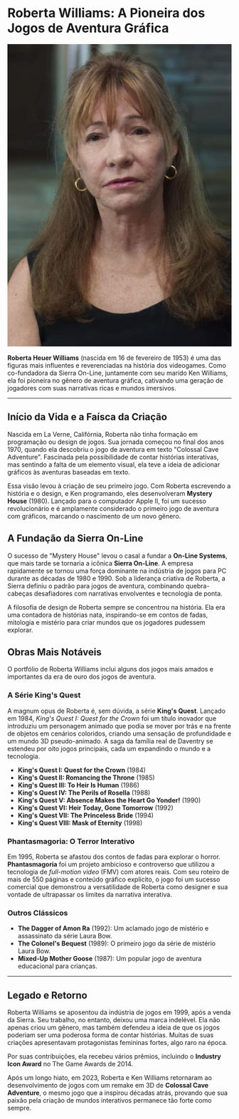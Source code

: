 # Roberta Williams: A Pioneira dos Jogos de Aventura Gráfica

![alt text](image.png)


**Roberta Heuer Williams** (nascida em 16 de fevereiro de 1953) é uma das figuras mais influentes e reverenciadas na história dos videogames. Como co-fundadora da Sierra On-Line, juntamente com seu marido Ken Williams, ela foi pioneira no gênero de aventura gráfica, cativando uma geração de jogadores com suas narrativas ricas e mundos imersivos.

---

## Início da Vida e a Faísca da Criação

Nascida em La Verne, Califórnia, Roberta não tinha formação em programação ou design de jogos. Sua jornada começou no final dos anos 1970, quando ela descobriu o jogo de aventura em texto "Colossal Cave Adventure". Fascinada pela possibilidade de contar histórias interativas, mas sentindo a falta de um elemento visual, ela teve a ideia de adicionar gráficos às aventuras baseadas em texto.

Essa visão levou à criação de seu primeiro jogo. Com Roberta escrevendo a história e o design, e Ken programando, eles desenvolveram **Mystery House** (1980). Lançado para o computador Apple II, foi um sucesso revolucionário e é amplamente considerado o primeiro jogo de aventura com gráficos, marcando o nascimento de um novo gênero.

## A Fundação da Sierra On-Line

O sucesso de "Mystery House" levou o casal a fundar a **On-Line Systems**, que mais tarde se tornaria a icônica **Sierra On-Line**. A empresa rapidamente se tornou uma força dominante na indústria de jogos para PC durante as décadas de 1980 e 1990. Sob a liderança criativa de Roberta, a Sierra definiu o padrão para jogos de aventura, combinando quebra-cabeças desafiadores com narrativas envolventes e tecnologia de ponta.

A filosofia de design de Roberta sempre se concentrou na história. Ela era uma contadora de histórias nata, inspirando-se em contos de fadas, mitologia e mistério para criar mundos que os jogadores pudessem explorar.

## Obras Mais Notáveis

O portfólio de Roberta Williams inclui alguns dos jogos mais amados e importantes da era de ouro dos jogos de aventura.

### A Série King's Quest

A magnum opus de Roberta é, sem dúvida, a série **King's Quest**. Lançado em 1984, *King's Quest I: Quest for the Crown* foi um título inovador que introduziu um personagem animado que podia se mover por trás e na frente de objetos em cenários coloridos, criando uma sensação de profundidade e um mundo 3D pseudo-animado. A saga da família real de Daventry se estendeu por oito jogos principais, cada um expandindo o mundo e a tecnologia.

* **King's Quest I: Quest for the Crown** (1984)
* **King's Quest II: Romancing the Throne** (1985)
* **King's Quest III: To Heir Is Human** (1986)
* **King's Quest IV: The Perils of Rosella** (1988)
* **King's Quest V: Absence Makes the Heart Go Yonder!** (1990)
* **King's Quest VI: Heir Today, Gone Tomorrow** (1992)
* **King's Quest VII: The Princeless Bride** (1994)
* **King's Quest VIII: Mask of Eternity** (1998)

### Phantasmagoria: O Terror Interativo

Em 1995, Roberta se afastou dos contos de fadas para explorar o horror. **Phantasmagoria** foi um projeto ambicioso e controverso que utilizou a tecnologia de *full-motion video* (FMV) com atores reais. Com seu roteiro de mais de 550 páginas e conteúdo gráfico explícito, o jogo foi um sucesso comercial que demonstrou a versatilidade de Roberta como designer e sua vontade de ultrapassar os limites da narrativa interativa.

### Outros Clássicos

* **The Dagger of Amon Ra** (1992): Um aclamado jogo de mistério e assassinato da série Laura Bow.
* **The Colonel's Bequest** (1989): O primeiro jogo da série de mistério Laura Bow.
* **Mixed-Up Mother Goose** (1987): Um popular jogo de aventura educacional para crianças.

---

## Legado e Retorno

Roberta Williams se aposentou da indústria de jogos em 1999, após a venda da Sierra. Seu trabalho, no entanto, deixou uma marca indelével. Ela não apenas criou um gênero, mas também defendeu a ideia de que os jogos poderiam ser uma poderosa forma de contar histórias. Muitas de suas criações apresentavam protagonistas femininas fortes, algo raro na época.

Por suas contribuições, ela recebeu vários prêmios, incluindo o **Industry Icon Award** no The Game Awards de 2014.

Após um longo hiato, em 2023, Roberta e Ken Williams retornaram ao desenvolvimento de jogos com um remake em 3D de **Colossal Cave Adventure**, o mesmo jogo que a inspirou décadas atrás, provando que sua paixão pela criação de mundos interativos permanece tão forte como sempre.